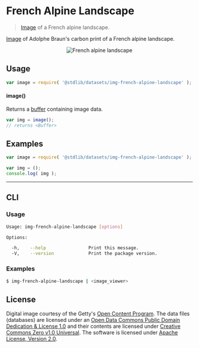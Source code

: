 # French Alpine Landscape

> [Image][getty-src] of a French alpine landscape.

<section class="intro">

[Image][getty-src] of Adolphe Braun's carbon print of a French alpine landscape.

<!-- <image align="center" src="./data/image.jpg" alt="French alpine landscape"> -->

<div class="image" align="center">
    <img src="https://cdn.rawgit.com/stdlib-js/stdlib/7d36e407ac3bc68e216186cb11b14da2f97be026/lib/node_modules/@stdlib/datasets/img-french-alpine-landscape/data/image.jpg" alt="French alpine landscape">
    <br>
</div>

<!-- </image> -->

<!-- </intro> -->


<section class="usage">

## Usage

``` javascript
var image = require( '@stdlib/datasets/img-french-alpine-landscape' );
```

#### image()

Returns a [buffer][node-buffer] containing image data.

``` javascript
var img = image();
// returns <Buffer>
```

<!-- </usage> -->


<section class="examples">

<!-- TODO: more creative example. -->

## Examples

``` javascript
var image = require( '@stdlib/datasets/img-french-alpine-landscape' );

var img = ();
console.log( img );
```

<!-- </examples> -->


---

<section class="cli">

## CLI

<section class="usage">

### Usage

``` bash
Usage: img-french-alpine-landscape [options]

Options:

  -h,    --help                Print this message.
  -V,    --version             Print the package version.
```

<!-- </usage> -->


<section class="examples">

### Examples

``` bash
$ img-french-alpine-landscape | <image_viewer>
```

<!-- </examples> -->

<!-- </cli> -->


<!-- <license> -->

## License

Digital image courtesy of the Getty's [Open Content Program][getty-open-content]. The data files (databases) are licensed under an [Open Data Commons Public Domain Dedication & License 1.0][pddl-1.0] and their contents are licensed under [Creative Commons Zero v1.0 Universal][cc0]. The software is licensed under [Apache License, Version 2.0][apache-license].

<!-- </license> -->


<section class="links">

[getty-open-content]: http://www.getty.edu/about/opencontent.html
[pddl-1.0]: http://opendatacommons.org/licenses/pddl/1.0/
[cc0]: https://creativecommons.org/publicdomain/zero/1.0
[apache-license]: https://www.apache.org/licenses/LICENSE-2.0

[getty-src]: http://www.getty.edu/art/collection/objects/54324/adolphe-braun-alpine-landscape-french-1865-1870/

[node-buffer]: https://nodejs.org/api/buffer.html

<!-- </links> -->
